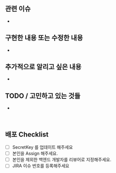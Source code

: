 ## 관련 이슈
- 

## 구현한 내용 또는 수정한 내용
- 

## 추가적으로 알리고 싶은 내용
- 

## TODO / 고민하고 있는 것들  
- 

<br/>

## 배포 Checklist
 <!-- 확인이 된 부분에 모두 [x]로 변경하여 확인했다는 사실을 알려주세요. -->
- [ ] SecretKey 를 업데이트 해주세요
- [ ] 본인을 Assign 해주세요.
- [ ] 본인을 제외한 백엔드 개발자를 리뷰어로 지정해주세요.
- [ ] JIRA 이슈 번호를 등록해주세요

<br/>
